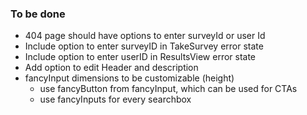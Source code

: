 ### To be done
- 404 page should have options to enter surveyId or user Id
- Include option to enter surveyID in TakeSurvey error state
- Include option to enter userID in ResultsView error state
- Add option to edit Header and description
- fancyInput dimensions to be customizable (height) 
  - use fancyButton from fancyInput, which can be used for CTAs
  - use fancyInputs for every searchbox